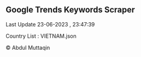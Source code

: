 

## Google Trends Keywords Scraper 
 
Last Update 23-06-2023 , 23:47:39

Country List :
VIETNAM.json



© Abdul Muttaqin 
